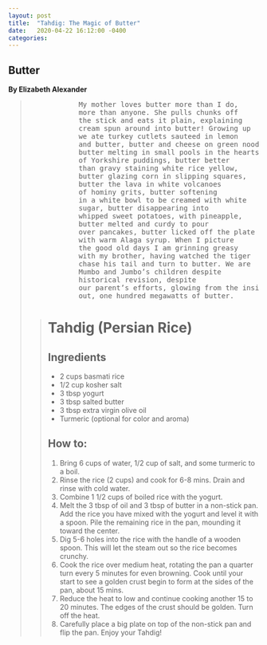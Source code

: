 ```yaml
---
layout: post
title:  "Tahdig: The Magic of Butter"
date:   2020-04-22 16:12:00 -0400
categories:
---
```


<html lang = "en-US">
<body>
        <h2 id="h01">Butter</h2>
        <b>By Elizabeth Alexander</b>
        <blockquote cite="https://www.poetryfoundation.org/poems/52416/butter-56d230df0abef">
        <pre>
            My mother loves butter more than I do,
            more than anyone. She pulls chunks off
            the stick and eats it plain, explaining
            cream spun around into butter! Growing up
            we ate turkey cutlets sauteed in lemon
            and butter, butter and cheese on green noodles,
            butter melting in small pools in the hearts
            of Yorkshire puddings, butter better
            than gravy staining white rice yellow,
            butter glazing corn in slipping squares,
            butter the lava in white volcanoes
            of hominy grits, butter softening
            in a white bowl to be creamed with white
            sugar, butter disappearing into
            whipped sweet potatoes, with pineapple,
            butter melted and curdy to pour
            over pancakes, butter licked off the plate
            with warm Alaga syrup. When I picture
            the good old days I am grinning greasy
            with my brother, having watched the tiger
            chase his tail and turn to butter. We are
            Mumbo and Jumbo’s children despite   
            historical revision, despite
            our parent’s efforts, glowing from the inside
            out, one hundred megawatts of butter.   
</pre><blockquote>

<h1>Tahdig (Persian Rice)</h1>

<h2>Ingredients</h2>

<ul>
    <li>2 cups basmati rice</li>
    <li>1/2 cup kosher salt</li>
    <li>3 tbsp yogurt</li>
    <li>3 tbsp salted butter</li>
    <li>3 tbsp extra virgin olive oil</li>
    <li>Turmeric (optional for color and aroma)</li>
</ul>

<h2>How to:</h2>

<ol>
    <li>Bring 6 cups of water, 1/2 cup of salt, and some turmeric to a boil.</li>
    <li>Rinse the rice (2 cups) and cook for 6-8 mins. Drain and rinse with cold water.</li>
    <li>Combine 1 1/2 cups of boiled rice with the yogurt.</li>
    <li>Melt the 3 tbsp of oil and 3 tbsp of butter in a non-stick pan. Add the rice you have mixed with the yogurt and level it with a spoon. Pile the remaining rice in the pan, mounding it toward the center.</li>
    <li>Dig 5-6 holes into the rice with the handle of a wooden spoon. This will let the steam out so the rice becomes crunchy.</li>
    <li>Cook the rice over medium heat, rotating the pan a quarter turn every 5 minutes for even browning. Cook until your start to see a golden crust begin to form at the sides of the pan, about 15 mins.</li>
    <li>Reduce the heat to low and continue cooking another 15 to 20 minutes. The edges of the crust should be golden. Turn off the heat.</li>
    <li>Carefully place a big plate on top of the non-stick pan and flip the pan. Enjoy your Tahdig!</li>
</ol>

</body>
</html>
